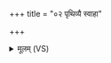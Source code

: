 +++
title = "०२ पृथिव्यै स्वाहा"

+++
<details><summary>मूलम् (VS)</summary>

पृ॒थि॒व्यै स्वाहा॑ ॥२॥
</details>